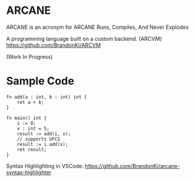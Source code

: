 # ARCANE
ARCANE is an acronym for
ARCANE Runs, Compiles, And Never Explodes

A programming language built on a custom backend. (ARCVM)
https://github.com/BrandonKi/ARCVM

(Work In Progress)

# Sample Code

```zig
fn add(a : int, b : int) int {
    ret a + b;
}

fn main() int {
    i := 0;
    x : int = 5;
    result := add(i, x);
    // supports UFCS
    result := i.add(x);
    ret result;
}
```
Syntax Highlighting in VSCode: https://github.com/BrandonKi/arcane-syntax-highlighter
